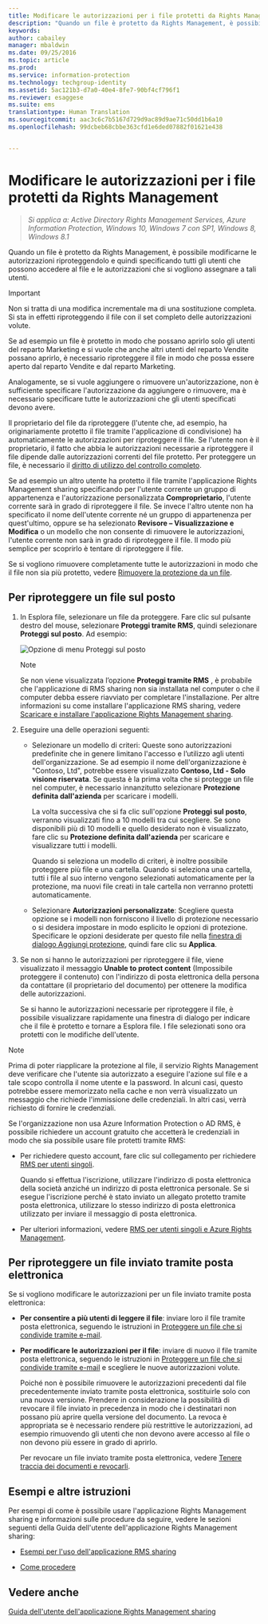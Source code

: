 ```yaml
---
title: Modificare le autorizzazioni per i file protetti da Rights Management | Azure Information Protection
description: "Quando un file è protetto da Rights Management, è possibile modificarne le autorizzazioni riproteggendolo e quindi specificando tutti gli utenti che possono accedere al file e le autorizzazioni che si vogliono assegnare a tali utenti."
keywords: 
author: cabailey
manager: mbaldwin
ms.date: 09/25/2016
ms.topic: article
ms.prod: 
ms.service: information-protection
ms.technology: techgroup-identity
ms.assetid: 5ac121b3-d7a0-40e4-8fe7-90bf4cf796f1
ms.reviewer: esaggese
ms.suite: ems
translationtype: Human Translation
ms.sourcegitcommit: aac3c6c7b5167d729d9ac89d9ae71c50dd1b6a10
ms.openlocfilehash: 99dcbeb68cbbe363cfd1e6ded07882f01621e438


---
```


# Modificare le autorizzazioni per i file protetti da Rights Management

>*Si applica a: Active Directory Rights Management Services, Azure Information Protection, Windows 10, Windows 7 con SP1, Windows 8, Windows 8.1*

Quando un file è protetto da Rights Management, è possibile modificarne le autorizzazioni riproteggendolo e quindi specificando tutti gli utenti che possono accedere al file e le autorizzazioni che si vogliono assegnare a tali utenti.

> [!IMPORTANT]
> Non si tratta di una modifica incrementale ma di una sostituzione completa. Si sta in effetti riproteggendo il file con il set completo delle autorizzazioni volute.
> 
>  Se ad esempio un file è protetto in modo che possano aprirlo solo gli utenti del reparto Marketing e si vuole che anche altri utenti del reparto Vendite possano aprirlo, è necessario riproteggere il file in modo che possa essere aperto dal reparto Vendite e dal reparto Marketing.
>
> Analogamente, se si vuole aggiungere o rimuovere un'autorizzazione, non è sufficiente specificare l'autorizzazione da aggiungere o rimuovere, ma è necessario specificare tutte le autorizzazioni che gli utenti specificati devono avere.

Il proprietario del file da riproteggere (l'utente che, ad esempio, ha originariamente protetto il file tramite l'applicazione di condivisione) ha automaticamente le autorizzazioni per riproteggere il file. Se l'utente non è il proprietario, il fatto che abbia le autorizzazioni necessarie a riproteggere il file dipende dalle autorizzazioni correnti del file protetto. Per proteggere un file, è necessario il [diritto di utilizzo del controllo completo](../deploy-use/configure-usage-rights.md#usage-rights-and-descriptions).

Se ad esempio un altro utente ha protetto il file tramite l'applicazione Rights Management sharing specificando per l'utente corrente un gruppo di appartenenza e l'autorizzazione personalizzata **Comproprietario**, l'utente corrente sarà in grado di riproteggere il file. Se invece l'altro utente non ha specificato il nome dell'utente corrente né un gruppo di appartenenza per quest'ultimo, oppure se ha selezionato **Revisore – Visualizzazione e Modifica** o un modello che non consente di rimuovere le autorizzazioni, l'utente corrente non sarà in grado di riproteggere il file. Il modo più semplice per scoprirlo è tentare di riproteggere il file.

Se si vogliono rimuovere completamente tutte le autorizzazioni in modo che il file non sia più protetto, vedere [Rimuovere la protezione da un file](sharing-app-remove-protection.md).

## Per riproteggere un file sul posto

1.  In Esplora file, selezionare un file da proteggere. Fare clic sul pulsante destro del mouse, selezionare **Proteggi tramite RMS**, quindi selezionare **Proteggi sul posto**. Ad esempio:

    ![Opzione di menu Proteggi sul posto](../media/ADRMS_MSRMSApp_SP_CompanyDefined.png)

    > [!NOTE]
    > Se non viene visualizzata l’opzione **Proteggi tramite RMS** , è probabile che l'applicazione di RMS sharing non sia installata nel computer o che il computer debba essere riavviato per completare l'installazione. Per altre informazioni su come installare l'applicazione RMS sharing, vedere [Scaricare e installare l'applicazione Rights Management sharing](install-sharing-app.md).

2.  Eseguire una delle operazioni seguenti:

    -   Selezionare un modello di criteri: Queste sono autorizzazioni predefinite che in genere limitano l'accesso e l’utilizzo agli utenti dell'organizzazione. Se ad esempio il nome dell'organizzazione è "Contoso, Ltd", potrebbe essere visualizzato **Contoso, Ltd - Solo visione riservata**. Se questa è la prima volta che si protegge un file nel computer, è necessario innanzitutto selezionare **Protezione definita dall'azienda** per scaricare i modelli.

        La volta successiva che si fa clic sull'opzione **Proteggi sul posto**, verranno visualizzati fino a 10 modelli tra cui scegliere. Se sono disponibili più di 10 modelli e quello desiderato non è visualizzato, fare clic su **Protezione definita dall'azienda** per scaricare e visualizzare tutti i modelli.

        Quando si seleziona un modello di criteri, è inoltre possibile proteggere più file e una cartella. Quando si seleziona una cartella, tutti i file al suo interno vengono selezionati automaticamente per la protezione, ma nuovi file creati in tale cartella non verranno protetti automaticamente.

    -   Selezionare **Autorizzazioni personalizzate**: Scegliere questa opzione se i modelli non forniscono il livello di protezione necessario o si desidera impostare in modo esplicito le opzioni di protezione. Specificare le opzioni desiderate per questo file nella [finestra di dialogo Aggiungi protezione](sharing-app-dialog-box.md), quindi fare clic su **Applica**.

3. Se non si hanno le autorizzazioni per riproteggere il file, viene visualizzato il messaggio **Unable to protect content** (Impossibile proteggere il contenuto) con l'indirizzo di posta elettronica della persona da contattare (il proprietario del documento) per ottenere la modifica delle autorizzazioni.

    Se si hanno le autorizzazioni necessarie per riproteggere il file, è possibile visualizzare rapidamente una finestra di dialogo per indicare che il file è protetto e tornare a Esplora file. I file selezionati sono ora protetti con le modifiche dell'utente. 

> [!NOTE]
> Prima di poter riapplicare la protezione al file, il servizio Rights Management deve verificare che l'utente sia autorizzato a eseguire l'azione sul file e a tale scopo controlla il nome utente e la password. In alcuni casi, questo potrebbe essere memorizzato nella cache e non verrà visualizzato un messaggio che richiede l'immissione delle credenziali. In altri casi, verrà richiesto di fornire le credenziali.
>
> Se l'organizzazione non usa Azure Information Protection o AD RMS, è possibile richiedere un account gratuito che accetterà le credenziali in modo che sia possibile usare file protetti tramite RMS:
>
> -   Per richiedere questo account, fare clic sul collegamento per richiedere [RMS per utenti singoli](http://go.microsoft.com/fwlink/?LinkId=309469).
>
>     Quando si effettua l'iscrizione, utilizzare l'indirizzo di posta elettronica della società anziché un indirizzo di posta elettronica personale. Se si esegue l'iscrizione perché è stato inviato un allegato protetto tramite posta elettronica, utilizzare lo stesso indirizzo di posta elettronica utilizzato per inviare il messaggio di posta elettronica.
> -   Per ulteriori informazioni, vedere [RMS per utenti singoli e Azure Rights Management](../understand-explore/rms-for-individuals.md).

## Per riproteggere un file inviato tramite posta elettronica

Se si vogliono modificare le autorizzazioni per un file inviato tramite posta elettronica:

- **Per consentire a più utenti di leggere il file**: inviare loro il file tramite posta elettronica, seguendo le istruzioni in [Proteggere un file che si condivide tramite e-mail](sharing-app-protect-by-email.md).

- **Per modificare le autorizzazioni per il file**: inviare di nuovo il file tramite posta elettronica, seguendo le istruzioni in [Proteggere un file che si condivide tramite e-mail](sharing-app-protect-by-email.md) e scegliere le nuove autorizzazioni volute. 

    Poiché non è possibile rimuovere le autorizzazioni precedenti dal file precedentemente inviato tramite posta elettronica, sostituirle solo con una nuova versione. Prendere in considerazione la possibilità di revocare il file inviato in precedenza in modo che i destinatari non possano più aprire quella versione del documento. La revoca è appropriata se è necessario rendere più restrittive le autorizzazioni, ad esempio rimuovendo gli utenti che non devono avere accesso al file o non devono più essere in grado di aprirlo.

    Per revocare un file inviato tramite posta elettronica, vedere [Tenere traccia dei documenti e revocarli](sharing-app-track-revoke.md).


## Esempi e altre istruzioni
Per esempi di come è possibile usare l'applicazione Rights Management sharing e informazioni sulle procedure da seguire, vedere le sezioni seguenti della Guida dell'utente dell'applicazione Rights Management sharing:

-   [Esempi per l'uso dell'applicazione RMS sharing](sharing-app-user-guide.md#examples-for-using-the-rms-sharing-application)

-   [Come procedere](sharing-app-user-guide.md#what-do-you-want-to-do)

## Vedere anche
[Guida dell'utente dell'applicazione Rights Management sharing](sharing-app-user-guide.md)



<!--HONumber=Sep16_HO4-->


